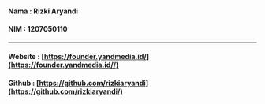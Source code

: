 #### Nama   : Rizki Aryandi
#### NIM	  : 1207050110
-------------------------------------------

#### Website : [https://founder.yandmedia.id/](https://founder.yandmedia.id//)
#### Github  : [https://github.com/rizkiaryandi](https://github.com/rizkiaryandi/)
